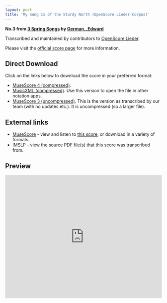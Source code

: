 ```yaml
---
layout: post
title: 'My Song Is of the Sturdy North (OpenScore Lieder Corpus)'
---
```


__No.3 from [3 Spring Songs](https://fourscoreandmore.org/openscore/lieder/German,_Edward/3_Spring_Songs/) by [German,_Edward](https://fourscoreandmore.org/openscore/lieder/German,_Edward)__

Transcribed and maintained by contributors to [OpenScore Lieder].

Please visit the [official score page] for more information.

[official score page]: https://musescore.com/openscore-lieder-corpus/scores/6243839
[OpenScore Lieder]: https://musescore.com/openscore-lieder-corpus

## Direct Download

Click on the links below to download the score in your preferred format:
- [MuseScore 4 (compressed)](https://fourscoreandmore.org/openscore/lieder/German,_Edward/3_Spring_Songs/3_My_Song_Is_of_the_Sturdy_North.mscz).
- [MusicXML (compressed)](https://fourscoreandmore.org/openscore/lieder/German,_Edward/3_Spring_Songs/3_My_Song_Is_of_the_Sturdy_North.mxl). Use this version to open the file in other notation apps.
- [MuseScore 3 (uncompressed)](https://raw.githubusercontent.com/OpenScore/Lieder/refs/heads/main/scores/German,_Edward/3_Spring_Songs/3_My_Song_Is_of_the_Sturdy_North/lc6243839.mscx). This is the version as transcribed by our team (with no updates etc.). It is uncompressed (so a larger file).

## External links

- [MuseScore] - view and listen to [this score][MuseScore], or download in a variety of formats.
- [IMSLP] - view the [source PDF file(s)][IMSLP] that this score was transcribed from.

[MuseScore]: https://musescore.com/score/6243839
[IMSLP]: https://imslp.org/wiki/Special:ReverseLookup/167819

## Preview

<iframe width="100%" height="394" src="https://musescore.com/openscore-lieder-corpus/scores/6243839/embed" frameborder="0" allowfullscreen allow="autoplay; fullscreen"></iframe>
